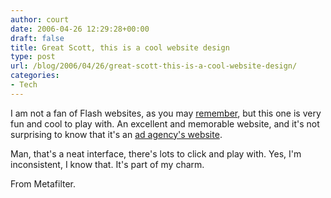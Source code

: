 ```yaml
---
author: court
date: 2006-04-26 12:29:28+00:00
draft: false
title: Great Scott, this is a cool website design
type: post
url: /blog/2006/04/26/great-scott-this-is-a-cool-website-design/
categories:
- Tech
---
```


I am not a fan of Flash websites, as you may [remember](http://www.vallentyne.com/blog/archives/2006/01/wilson_dont_loo.html), but this one is very fun and cool to play with.  An excellent and memorable website, and it's not surprising to know that it's an [ad agency's website](http://www.leoburnett.com/).

Man, that's a neat interface, there's lots to click and play with.  Yes, I'm inconsistent, I know that.  It's part of my charm.

From Metafilter.
